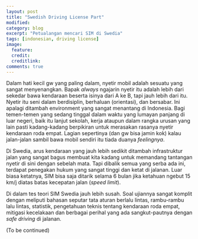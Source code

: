 ```yaml
---
layout: post
title: "Swedish Driving License Part"
modified:
category: blog
excerpt: "Petualangan mencari SIM di Swedia"
tags: [indonesian, driving license]
image:
  feature:
  credit:
  creditlink:
comments: true
---
```



Dalam hati kecil gw yang paling dalam, nyetir mobil adalah sesuatu yang sangat menyenangkan. Bapak *always* ngajarin nyetir itu adalah lebih dari sekedar bawa kendaraan beserta isinya dari A ke B, tapi jauh lebih dari itu. Nyetir itu seni dalam berdisiplin, berhaluan (orientasi), dan bersabar. Ini apalagi ditambah environment yang sangat menantang di Indonesia. Bagi temen-temen yang sedang tinggal dalam waktu yang lumayan panjang di luar negeri, baik itu lanjut sekolah, kerja ataupun dalam rangka urusan yang lain pasti kadang-kadang berpikiran untuk merasakan rasanya nyetir kendaraan roda empat. Lagian sepertinya (dan gw bisa jamin kok) kalau jalan-jalan sambil bawa mobil sendiri itu tiada duanya *feelingnya*. 

Di Swedia, arus kendaraan yang jauh lebih sedikit ditambah infrastruktur jalan yang sangat bagus membuat kita kadang untuk memandang tantangan nyetir di sini dengan sebelah mata. Tapi dibalik semua yang serba ada ini, terdapat penegakan hukum yang sangat tinggi dan ketat di jalanan. Luar biasa ketatnya, SIM bisa saja ditarik selama 6 bulan jika ketahuan ngebut 15 km/j diatas batas kecepatan jalan (*speed limit*). 

Di dalam tes teori SIM Swedia jauh lebih susah. Soal ujiannya sangat komplit dengan meliputi bahasan seputar tata aturan berlalu lintas, rambu-rambu lalu lintas, statistik, pengetahuan teknis tentang kendaraan roda empat, mitigasi kecelakaan dan berbagai perihal yang ada sangkut-pautnya dengan *safe driving* di jalanan.

(To be continued)


